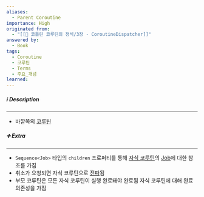 ```yaml
---
aliases:
  - Parent Coroutine
importance: High
originated from:
  - "[[📘 코틀린 코루틴의 정석/3장 - CoroutineDispatcher]]"
answered by:
  - Book
tags:
  - Coroutine
  - 코루틴
  - Terms
  - 주요_개념
learned:
---
```

##### ℹ️ Description
---
- 바깥쪽의 [코루틴](코루틴.md)

##### ➕ Extra
---
- `Sequence<Job>` 타입의 `children` 프로퍼티를 통해 [자식 코루틴](자식%20코루틴.md)의 [Job](Job.md)에 대한 참조를 가짐
- 취소가 요청되면 자식 코루틴으로 [전파](취소%20전파.md)됨
- 부모 코루틴은 모든 자식 코루틴이 실행 완료돼야 완료됨
  자식 코루틴에 대해 완료 의존성을 가짐
